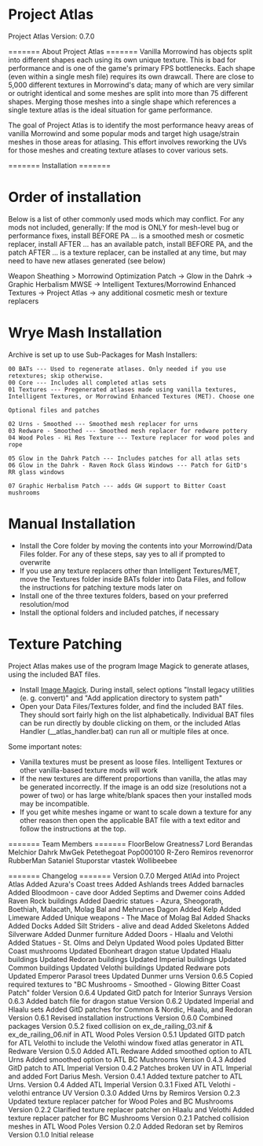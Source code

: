 # Project Atlas

Project Atlas
Version: 0.7.0

======= About Project Atlas  =======
Vanilla Morrowind has objects split into different shapes each using its own unique texture. This is bad for performance and is one of the game's primary FPS bottlenecks. Each shape (even within a single mesh file) requires its own drawcall. There are close to 5,000 different textures in Morrowind's data; many of which are very similar or outright identical and some meshes are split into more than 75 different shapes. Merging those meshes into a single shape which references a single texture atlas is the ideal situation for game performance.

The goal of Project Atlas is to identify the most performance heavy areas of vanilla Morrowind and some popular mods and target high usage/strain meshes in those areas for atlasing. This effort involves reworking the UVs for those meshes and creating texture atlases to cover various sets.

======= Installation =======

Order of
installation
==============

Below is a list of other commonly used mods which may conflict. For any mods not included, generally:
If the mod is ONLY for mesh-level bug or performance fixes, install BEFORE PA
... is a smoothed mesh or cosmetic replacer, install AFTER
... has an available patch, install BEFORE PA, and the patch AFTER
... is a texture replacer, can be installed at any time, but may need to have new atlases generated (see below)

Weapon Sheathing > Morrowind Optimization Patch -> Glow in the Dahrk -> Graphic Herbalism MWSE -> Intelligent Textures/Morrowind Enhanced Textures -> Project Atlas -> any additional cosmetic mesh or texture replacers

Wrye Mash
Installation
==============

Archive is set up to use Sub-Packages for Mash Installers:

	00 BATs --- Used to regenerate atlases. Only needed if you use retextures; skip otherwise. 
	00 Core --- Includes all completed atlas sets
	01 Textures --- Pregenerated atlases made using vanilla textures, Intelligent Textures, or Morrowind Enhanced Textures (MET). Choose one

	Optional files and patches

	02 Urns - Smoothed --- Smoothed mesh replacer for urns
	03 Redware - Smoothed --- Smoothed mesh replacer for redware pottery
	04 Wood Poles - Hi Res Texture --- Texture replacer for wood poles and rope
	
	05 Glow in the Dahrk Patch --- Includes patches for all atlas sets
	06 Glow in the Dahrk - Raven Rock Glass Windows --- Patch for GitD's RR glass windows

	07 Graphic Herbalism Patch --- adds GH support to Bitter Coast mushrooms

Manual
Installation
==============

- Install the Core folder by moving the contents into your Morrowind/Data Files folder. For any of these steps, say yes to all if prompted to overwrite
- If you use any texture replacers other than Intelligent Textures/MET, move the Textures folder inside BATs folder into Data Files, and follow the instructions for patching texture mods later on
- Install one of the three textures folders, based on your preferred resolution/mod
- Install the optional folders and included patches, if necessary

Texture 
Patching
==============

Project Atlas makes use of the program Image Magick to generate atlases, using the included BAT files. 

- Install [Image Magick](https://www.imagemagick.org/script/download.php). During install, select options "Install legacy utilities (e. g. convert)" and "Add application directory to system path"
- Open your Data Files/Textures folder, and find the included BAT files. They should sort fairly high on the list alphabetically. Individual BAT files can be run directly by double clicking on them, or the included Atlas Handler (__atlas_handler.bat) can run all or multiple files at once.

Some important notes:
- Vanilla textures must be present as loose files. Intelligent Textures or other vanilla-based texture mods will work
- If the new textures are different proportions than vanilla, the atlas may be generated incorrectly. If the image is an odd size (resolutions not a power of two) or has large white/blank spaces then your installed mods may be incompatible.
- If you get white meshes ingame or want to scale down a texture for any other reason then open the applicable BAT file with a text editor and follow the instructions at the top.

======= Team Members =======
FloorBelow
Greatness7
Lord Berandas
Melchior Dahrk
MwGek
Petethegoat
Pop000100
R-Zero
Remiros
revenorror
RubberMan
Sataniel
Stuporstar
vtastek
Wollibeebee

======= Changelog =======
Version 0.7.0
	Merged AtlAd into Project Atlas
	Added Azura's Coast trees
	Added Ashlands trees
	Added barnacles
	Added Bloodmoon - cave door
	Added Septims and Dwemer coins
	Added Raven Rock buildings
	Added Daedric statues - Azura, Sheogorath, Boethiah, Malacath, Molag Bal and Mehrunes Dagon
	Added Kelp
	Added Limeware
	Added Unique weapons - The Mace of Molag Bal
	Added Shacks
	Added Docks
	Added Silt Striders - alive and dead
	Added Skeletons
	Added Silverware
	Added Dunmer furniture
	Added Doors - Hlaalu and Velothi
	Added Statues - St. Olms and Delyn
	Updated Wood poles
	Updated Bitter Coast mushrooms
	Updated Ebonheart dragon statue
	Updated Hlaalu buildings
	Updated Redoran buildings
	Updated Imperial buildings
	Updated Common buildings
	Updated Velothi buildings
	Updated Redware pots
	Updated Emperor Parasol trees
	Updated Dunmer urns
Version 0.6.5
	Copied required textures to "BC Mushrooms - Smoothed - Glowing Bitter Coast Patch" folder
Version 0.6.4
	Updated GitD patch for Interior Sunrays
Version 0.6.3
	Added batch file for dragon statue
Version 0.6.2
	Updated Imperial and Hlaalu sets
	Added GitD patches for Common & Nordic, Hlaalu, and Redoran
Version 0.6.1
	Revised installation instructions
Version 0.6.0
	Combined packages
Version 0.5.2
	fixed collision on ex_de_railing_03.nif & ex_de_railing_06.nif in ATL Wood Poles
Version 0.5.1
	Updated GITD patch for ATL Velothi to include the Velothi window
	fixed atlas generator in ATL Redware
Version 0.5.0
	Added ATL Redware
	Added smoothed option to ATL Urns
	Added smoothed option to ATL BC Mushrooms
Version 0.4.3
	Added GitD patch to ATL Imperial
Version 0.4.2
	Patches broken UV in ATL Imperial and added Fort Darius Mesh.
Version 0.4.1
	Added texture patcher to ATL Urns.
Version 0.4
	Added ATL Imperial
Version 0.3.1
	Fixed ATL Velothi - velothi entrance UV
Version 0.3.0
	Added Urns by Remiros
Version 0.2.3
	Updated texture replacer patcher for Wood Poles and BC Mushrooms
Version 0.2.2
	Clarified texture replacer patcher on Hlaalu and Velothi
	Added texture replacer patcher for BC Mushrooms
Version 0.2.1
	Patched collision meshes in ATL Wood Poles
Version 0.2.0
	Added Redoran set by Remiros
Version 0.1.0
	Initial release
